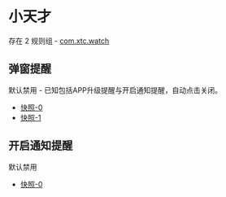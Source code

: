 # 小天才

存在 2 规则组 - [com.xtc.watch](/src/apps/com.xtc.watch.ts)

## 弹窗提醒

默认禁用 - 已知包括APP升级提醒与开启通知提醒，自动点击关闭。

- [快照-0](https://i.gkd.li/import/13197390)
- [快照-1](https://i.gkd.li/import/13063274)

## 开启通知提醒

默认禁用

- [快照-0](https://i.gkd.li/import/13059965)
